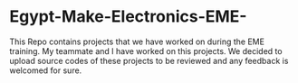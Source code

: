 # Egypt-Make-Electronics-EME-
This Repo contains projects that we have worked on during the EME training.
My teammate and I have worked on this projects. We decided to upload source codes of these projects to be reviewed and any feedback is welcomed for sure.

